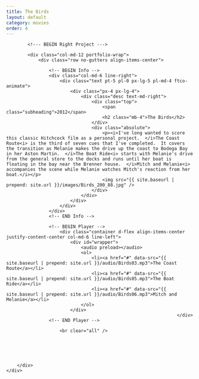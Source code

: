 ```yaml
---
title: The Birds
layout: default
category: movies
order: 4
---
```


<section class="ftco-section ftco-no-pt ftco-no-pb">
    <div class="container px-md-0">
        <div class="row d-flex no-gutters">
            

            <!--- BEGIN Right Project --->

            <div class="col-md-12 portfolio-wrap">
                <div class="row no-gutters align-items-center">
                                                        
                    <!-- BEGIN Info -->
                    <div class="col-md-6 line-right">
                        <div class="text pt-5 pl-0 px-lg-5 pl-md-4 ftco-animate">
                            <div class="px-4 px-lg-4">
                                <div class="desc text-md-right">
                                    <div class="top">
                                        <span class="subheading">2012</span>
                                        <h2 class="mb-4">The Birds</h2>
                                    </div>
                                    <div class="absolute">
                                        <p><i>I've long wanted to score this classic Hitchcock film as a personal project.  </i>The Coast Route<i> is the third of seven cues that I've completed.  It covers the transition as Melanie makes the drive up the coast to Bodega Bay in her Aston Martin.  </i>The Boat Ride<i> starts with Melanie's drive from the general store to the docks and runs until her boat is floating in the bay near the Brenner house.  </i>Mitch and Melanie<i> accompanies the scene while Melanie watches Mitch's reaction from her boat.</i></p>
                                        <img src="{{ site.baseurl | prepend: site.url }}/images/Birds_200_88.jpg" />
                                    </div>
                                </div>
                            </div>
                        </div>
                    </div>
                    <!-- END Info -->
                    
                    <!-- BEGIN Player -->
                        <div class="container d-flex align-items-center justify-content-center col-md-6 line-left">
                            <div id="wrapper">
                                <audio preload></audio>
                                <ol>
                                    <li><a href="#" data-src="{{ site.baseurl | prepend: site.url }}/audio/Birds03.mp3">The Coast Route</a></li>
                                    <li><a href="#" data-src="{{ site.baseurl | prepend: site.url }}/audio/Birds05.mp3">The Boat Ride</a></li>
                                    <li><a href="#" data-src="{{ site.baseurl | prepend: site.url }}/audio/Birds06.mp3">Mitch and Melanie</a></li>
                                </ol>
                            </div>
                                                                    </div>
                    <!-- END Player -->

                        <br clear="all" />
<br />
<br clear="all" />
<br />
                </div>
            </div>
            <!-- END Right Project -->
            
        </div>
    </div>
</section>
